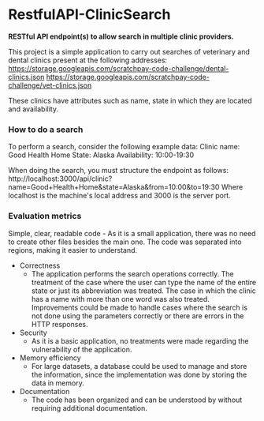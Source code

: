 # RestfulAPI-ClinicSearch
**RESTful API endpoint(s) to allow search in multiple clinic providers.**

This project is a simple application to carry out searches of veterinary and dental clinics present at the following addresses:
https://storage.googleapis.com/scratchpay-code-challenge/dental-clinics.json
https://storage.googleapis.com/scratchpay-code-challenge/vet-clinics.json

These clinics have attributes such as name, state in which they are located and availability.


### **How to do a search**
To perform a search, consider the following example data:
Clinic name: Good Health Home
State: Alaska
Availability: 10:00-19:30

When doing the search, you must structure the endpoint as follows:
http://localhost:3000/api/clinic?name=Good+Health+Home&state=Alaska&from=10:00&to=19:30
Where localhost is the machine's local address and 3000 is the server port.

### **Evaluation metrics**

 Simple, clear, readable code
	- As it is a small application, there was no need to create other files besides the main one. The code was separated into regions, making it easier to understand.
- Correctness
	- The application performs the search operations correctly. The treatment of the case where the user can type the name of the entire state or just its abbreviation was treated. The case in which the clinic has a name with more than one word was also treated. Improvements could be made to handle cases where the search is not done using the parameters correctly or there are errors in the HTTP responses.
- Security 
	- As it is a basic application, no treatments were made regarding the vulnerability of the application.
- Memory efficiency
	- For large datasets, a database could be used to manage and store the information, since the implementation was done by storing the data in memory.
- Documentation
	- The code has been organized and can be understood by without requiring additional documentation.
